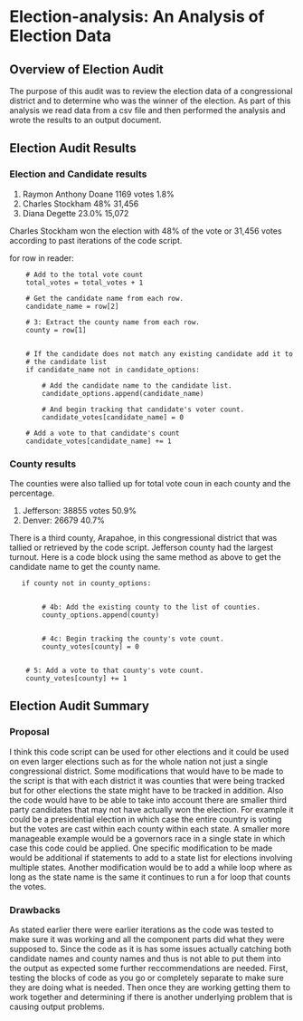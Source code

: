 # Election-analysis: An Analysis of Election Data


## Overview of Election Audit
The purpose of this audit was to review the election data of a congressional district and to determine who was the winner of the election.  As part of this analysis we read data from a csv file and then performed the analysis and wrote the results to an output document.


## Election Audit Results

### Election and Candidate results
1. Raymon Anthony Doane 1169 votes 1.8%
2. Charles Stockham 48% 31,456
3. Diana Degette 23.0% 15,072

Charles Stockham won the election with 48% of the vote or 31,456 votes according to past iterations of the code script.



 for row in reader:

        # Add to the total vote count
        total_votes = total_votes + 1

        # Get the candidate name from each row.
        candidate_name = row[2]

        # 3: Extract the county name from each row.
        county = row[1]


        # If the candidate does not match any existing candidate add it to
        # the candidate list
        if candidate_name not in candidate_options:

            # Add the candidate name to the candidate list.
            candidate_options.append(candidate_name)

            # And begin tracking that candidate's voter count.
            candidate_votes[candidate_name] = 0

        # Add a vote to that candidate's count
        candidate_votes[candidate_name] += 1
        
        
### County results
The counties were also tallied up for total vote coun in each county and the percentage.
1. Jefferson: 38855 votes 50.9%
2. Denver: 26679 40.7%

There is a third county, Arapahoe, in this congressional district that was tallied or retrieved by the code script. Jefferson county had the largest turnout.  Here is a code block using the same method as above to get the candidate name to get the county name.



       if county not in county_options:


            # 4b: Add the existing county to the list of counties.
            county_options.append(county)


            # 4c: Begin tracking the county's vote count.
            county_votes[county] = 0


        # 5: Add a vote to that county's vote count.
        county_votes[county] += 1


## Election Audit Summary

### Proposal
I think this code script can be used for other elections and it could be used on even larger elections such as for the whole nation not just a single congressional district.  Some modifications that would have to be made to the script is that with each district it was counties that were being tracked but for other elections the state might have to be tracked in addition.  Also the code would have to be able to take into account there are smaller third party candidates that may not have actually won the election.  For example it could be a presidential election in which case the entire country is voting but the votes are cast within each county within each state.  A smaller more manageable example would be a governors race in a single state in which case this code could be applied. One specific modification to be made would be additional if statements to add to a state list for elections involving multiple states.  Another modification would be to add a while loop where as long as the state name is the same it continues to run a for loop that counts the votes.

### Drawbacks 
As stated earlier there were earlier iterations as the code was tested to make sure it was working and all the component parts did what they were supposed to.  Since the code as it is has some issues actually catching both candidate names and county names and thus is not able to put them into the output as expected some further reccommendations are needed.  First, testing the blocks of code as you go or completely separate to make sure they are doing what is needed.  Then once they are working getting them to work together and determining if there is another underlying problem that is causing output problems.
